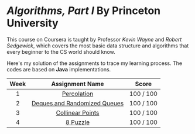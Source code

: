 # *Algorithms, Part I* By Princeton University
This course on Coursera is taught by Professor *Kevin Wayne* and *Robert Sedgewick*, which covers the most basic data structure and algorithms that every beginner to the CS world should know.

Here's my solution of the assignments to trace my learning process. The codes are based on __Java__ implementations.

Week  | Assignment Name  | Score
:----: | :-----: | ------ 
1  | [Percolation](https://github.com/neekoleung/coursera-algorithms-by-princeton/tree/master/percolation) | 100 / 100
2  | [Deques and Randomized Queues](https://github.com/neekoleung/coursera-algorithms-by-princeton/tree/master/queues) | 100 / 100 
3  | [Collinear Points](https://github.com/neekoleung/coursera-algorithms-by-princeton/tree/master/collinear) | 100 / 100
4  | [8 Puzzle](https://github.com/neekoleung/coursera-algorithms-by-princeton/tree/master/8puzzle) | 100 / 100
